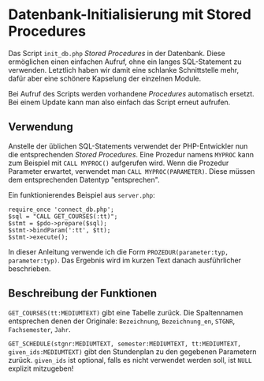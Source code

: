 Datenbank-Initialisierung mit Stored Procedures
===============================================

Das Script `init_db.php` _Stored Procedures_ in der Datenbank. Diese
ermöglichen einen einfachen Aufruf, ohne ein langes SQL-Statement zu
verwenden. Letztlich haben wir damit eine schlanke Schnittstelle mehr, dafür
aber eine schönere Kapselung der einzelnen Module.

Bei Aufruf des Scripts werden vorhandene _Procedures_ automatisch ersetzt. Bei
einem Update kann man also einfach das Script erneut aufrufen.

Verwendung
----------

Anstelle der üblichen SQL-Statements verwendet der PHP-Entwickler nun die
entsprechenden _Stored Procedures_. Eine Prozedur namens `MYPROC` kann zum
Beispiel mit `CALL MYPROC()` aufgerufen wird. Wenn die Prozedur Parameter
erwartet, verwendet man `CALL MYPROC(PARAMETER)`. Diese müssen dem
entsprechenden Datentyp "entsprechen".

Ein funktionierendes Beispiel aus `server.php`:

	require_once 'connect_db.php';
	$sql = "CALL GET_COURSES(:tt)";
	$stmt = $pdo->prepare($sql);
	$stmt->bindParam(':tt', $tt);
	$stmt->execute();

In dieser Anleitung verwende ich die Form `PROZEDUR(parameter:typ,
parameter:typ)`. Das Ergebnis wird im kurzen Text danach ausführlicher
beschrieben.

Beschreibung der Funktionen
---------------------------

`GET_COURSES(tt:MEDIUMTEXT)` gibt eine Tabelle zurück. Die Spaltennamen
entsprechen denen der Originale: `Bezeichnung`, `Bezeichnung_en`, `STGNR`,
`Fachsemester`, `Jahr`.

`GET_SCHEDULE(stgnr:MEDIUMTEXT, semester:MEDIUMTEXT, tt:MEDIUMTEXT,
given_ids:MEDIUMTEXT)` gibt den Stundenplan zu den gegebenen Parametern
zurück. `given_ids` ist optional, falls es nicht verwendet werden soll, ist
`NULL` explizit mitzugeben!
